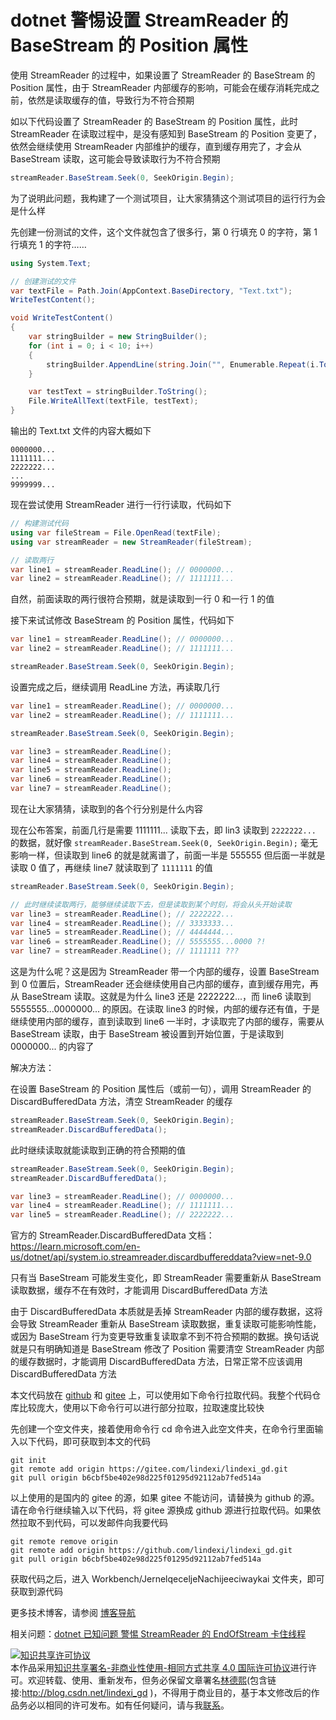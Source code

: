
# dotnet 警惕设置 StreamReader 的 BaseStream 的 Position 属性

使用 StreamReader 的过程中，如果设置了 StreamReader 的 BaseStream 的 Position 属性，由于 StreamReader 内部缓存的影响，可能会在缓存消耗完成之前，依然是读取缓存的值，导致行为不符合预期

<!--more-->


<!-- 发布 -->
<!-- 博客 -->

如以下代码设置了 StreamReader 的 BaseStream 的 Position 属性，此时 StreamReader 在读取过程中，是没有感知到 BaseStream 的 Position 变更了，依然会继续使用 StreamReader 内部维护的缓存，直到缓存用完了，才会从 BaseStream 读取，这可能会导致读取行为不符合预期

```csharp
streamReader.BaseStream.Seek(0, SeekOrigin.Begin);
```

为了说明此问题，我构建了一个测试项目，让大家猜猜这个测试项目的运行行为会是什么样

先创建一份测试的文件，这个文件就包含了很多行，第 0 行填充 0 的字符，第 1 行填充 1 的字符……

```csharp
using System.Text;

// 创建测试的文件
var textFile = Path.Join(AppContext.BaseDirectory, "Text.txt");
WriteTestContent();

void WriteTestContent()
{
    var stringBuilder = new StringBuilder();
    for (int i = 0; i < 10; i++)
    {
        stringBuilder.AppendLine(string.Join("", Enumerable.Repeat(i.ToString(), 200)));
    }

    var testText = stringBuilder.ToString();
    File.WriteAllText(textFile, testText);
}
```

输出的 Text.txt 文件的内容大概如下

```
0000000...
1111111...
2222222...
...
9999999...
```

现在尝试使用 StreamReader 进行一行行读取，代码如下

```csharp
// 构建测试代码
using var fileStream = File.OpenRead(textFile);
using var streamReader = new StreamReader(fileStream);

// 读取两行
var line1 = streamReader.ReadLine(); // 0000000...
var line2 = streamReader.ReadLine(); // 1111111...
```

自然，前面读取的两行很符合预期，就是读取到一行 0 和一行 1 的值

接下来试试修改 BaseStream 的 Position 属性，代码如下

```csharp
var line1 = streamReader.ReadLine(); // 0000000...
var line2 = streamReader.ReadLine(); // 1111111...

streamReader.BaseStream.Seek(0, SeekOrigin.Begin);
```

设置完成之后，继续调用 ReadLine 方法，再读取几行

```csharp
var line1 = streamReader.ReadLine(); // 0000000...
var line2 = streamReader.ReadLine(); // 1111111...

streamReader.BaseStream.Seek(0, SeekOrigin.Begin);

var line3 = streamReader.ReadLine();
var line4 = streamReader.ReadLine();
var line5 = streamReader.ReadLine();
var line6 = streamReader.ReadLine();
var line7 = streamReader.ReadLine();
```

现在让大家猜猜，读取到的各个行分别是什么内容

现在公布答案，前面几行是需要 1111111... 读取下去，即 lin3 读取到 `2222222...` 的数据，就好像 `streamReader.BaseStream.Seek(0, SeekOrigin.Begin);` 毫无影响一样，但读取到 line6 的就是就离谱了，前面一半是 555555 但后面一半就是读取 0 值了，再继续 line7 就读取到了 `1111111` 的值

```csharp
streamReader.BaseStream.Seek(0, SeekOrigin.Begin);

// 此时继续读取两行，能够继续读取下去，但是读取到某个时刻，将会从头开始读取
var line3 = streamReader.ReadLine(); // 2222222...
var line4 = streamReader.ReadLine(); // 3333333...
var line5 = streamReader.ReadLine(); // 4444444...
var line6 = streamReader.ReadLine(); // 5555555...0000 ?!
var line7 = streamReader.ReadLine(); // 1111111 ???
```

这是为什么呢？这是因为 StreamReader 带一个内部的缓存，设置 BaseStream 到 0 位置后，StreamReader 还会继续使用自己内部的缓存，直到缓存用完，再从 BaseStream 读取。这就是为什么 line3 还是 2222222...，而 line6 读取到 5555555...0000000... 的原因。在读取 line3 的时候，内部的缓存还有值，于是继续使用内部的缓存，直到读取到 line6 一半时，才读取完了内部的缓存，需要从 BaseStream 读取，由于 BaseStream 被设置到开始位置，于是读取到 0000000... 的内容了

解决方法：

在设置 BaseStream 的 Position 属性后（或前一句），调用 StreamReader 的 DiscardBufferedData 方法，清空 StreamReader 的缓存

```csharp
streamReader.BaseStream.Seek(0, SeekOrigin.Begin);
streamReader.DiscardBufferedData();
```

此时继续读取就能读取到正确的符合预期的值

```csharp
streamReader.BaseStream.Seek(0, SeekOrigin.Begin);
streamReader.DiscardBufferedData();

var line3 = streamReader.ReadLine(); // 0000000...
var line4 = streamReader.ReadLine(); // 1111111...
var line5 = streamReader.ReadLine(); // 2222222...
```

官方的 StreamReader.DiscardBufferedData 文档： <https://learn.microsoft.com/en-us/dotnet/api/system.io.streamreader.discardbuffereddata?view=net-9.0>

只有当 BaseStream 可能发生变化，即 StreamReader 需要重新从 BaseStream 读取数据，缓存不在有效时，才能调用 DiscardBufferedData 方法

由于 DiscardBufferedData 本质就是丢掉 StreamReader 内部的缓存数据，这将会导致 StreamReader 重新从 BaseStream 读取数据，重复读取可能影响性能，或因为 BaseStream 行为变更导致重复读取拿不到不符合预期的数据。换句话说就是只有明确知道是 BaseStream 修改了 Position 需要清空 StreamReader 内部的缓存数据时，才能调用 DiscardBufferedData 方法，日常正常不应该调用 DiscardBufferedData 方法

本文代码放在 [github](https://github.com/lindexi/lindexi_gd/tree/b6cbf5be402e98d225f01295d92112ab7fed514a/Workbench/JernelqeceljeNachijeeciwaykai) 和 [gitee](https://gitee.com/lindexi/lindexi_gd/blob/b6cbf5be402e98d225f01295d92112ab7fed514a/Workbench/JernelqeceljeNachijeeciwaykai) 上，可以使用如下命令行拉取代码。我整个代码仓库比较庞大，使用以下命令行可以进行部分拉取，拉取速度比较快

先创建一个空文件夹，接着使用命令行 cd 命令进入此空文件夹，在命令行里面输入以下代码，即可获取到本文的代码

```
git init
git remote add origin https://gitee.com/lindexi/lindexi_gd.git
git pull origin b6cbf5be402e98d225f01295d92112ab7fed514a
```

以上使用的是国内的 gitee 的源，如果 gitee 不能访问，请替换为 github 的源。请在命令行继续输入以下代码，将 gitee 源换成 github 源进行拉取代码。如果依然拉取不到代码，可以发邮件向我要代码

```
git remote remove origin
git remote add origin https://github.com/lindexi/lindexi_gd.git
git pull origin b6cbf5be402e98d225f01295d92112ab7fed514a
```

获取代码之后，进入 Workbench/JernelqeceljeNachijeeciwaykai 文件夹，即可获取到源代码

更多技术博客，请参阅 [博客导航](https://blog.lindexi.com/post/%E5%8D%9A%E5%AE%A2%E5%AF%BC%E8%88%AA.html )

相关问题：[dotnet 已知问题 警惕 StreamReader 的 EndOfStream 卡住线程](https://blog.lindexi.com/post/dotnet-%E5%B7%B2%E7%9F%A5%E9%97%AE%E9%A2%98-%E8%AD%A6%E6%83%95-StreamReader-%E7%9A%84-EndOfStream-%E5%8D%A1%E4%BD%8F%E7%BA%BF%E7%A8%8B.html )
<!-- [dotnet 已知问题 警惕 StreamReader 的 EndOfStream 卡住线程 - lindexi - 博客园](https://www.cnblogs.com/lindexi/p/18397603 ) -->




<a rel="license" href="http://creativecommons.org/licenses/by-nc-sa/4.0/"><img alt="知识共享许可协议" style="border-width:0" src="https://licensebuttons.net/l/by-nc-sa/4.0/88x31.png" /></a><br />本作品采用<a rel="license" href="http://creativecommons.org/licenses/by-nc-sa/4.0/">知识共享署名-非商业性使用-相同方式共享 4.0 国际许可协议</a>进行许可。欢迎转载、使用、重新发布，但务必保留文章署名[林德熙](http://blog.csdn.net/lindexi_gd)(包含链接:http://blog.csdn.net/lindexi_gd )，不得用于商业目的，基于本文修改后的作品务必以相同的许可发布。如有任何疑问，请与我[联系](mailto:lindexi_gd@163.com)。